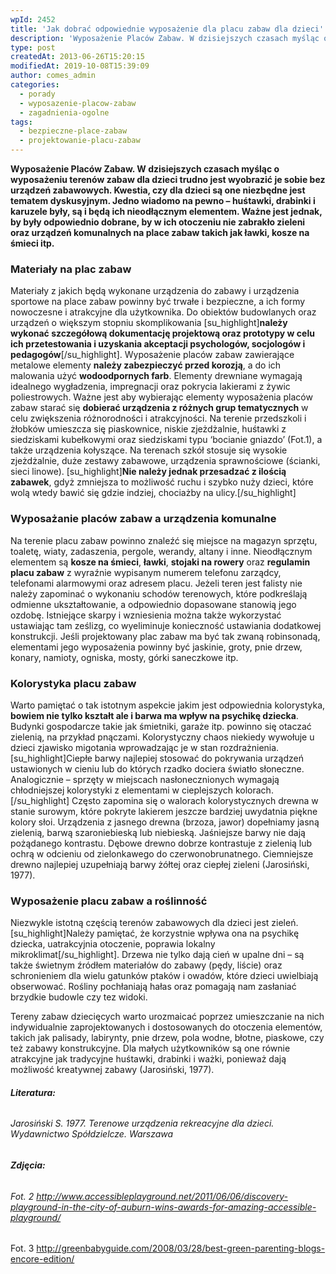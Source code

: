 ```yaml
---
wpId: 2452
title: 'Jak dobrać odpowiednie wyposażenie dla placu zabaw dla dzieci'
description: 'Wyposażenie Placów Zabaw. W dzisiejszych czasach myśląc o wyposażeniu terenów zabaw dla dzieci trudno jest wyobrazić je sobie bez urządzeń zabawowych. Kwestia, czy dla dzieci są one niezbędne jest tematem dyskusyjnym. Jedno wiadomo na pewno – huśtawki, drabinki i karuzele były, są i będą ich nieodłącznym elementem. Ważne jest jednak, by były odpowiednio dobrane, by ...'
type: post
createdAt: 2013-06-26T15:20:15
modifiedAt: 2019-10-08T15:39:09
author: comes_admin
categories:
  - porady
  - wyposazenie-placow-zabaw
  - zagadnienia-ogolne
tags:
  - bezpieczne-place-zabaw
  - projektowanie-placu-zabaw
---
```



**Wyposażenie Placów Zabaw. W dzisiejszych czasach myśląc o wyposażeniu terenów zabaw dla dzieci trudno jest wyobrazić je sobie bez urządzeń zabawowych. Kwestia, czy dla dzieci są one niezbędne jest tematem dyskusyjnym. Jedno wiadomo na pewno – huśtawki, drabinki i karuzele były, są i będą ich nieodłącznym elementem. Ważne jest jednak, by były odpowiednio dobrane, by w ich otoczeniu nie zabrakło zieleni oraz urządzeń komunalnych na place zabaw takich jak ławki, kosze na śmieci itp.**

### Materiały na plac zabaw

Materiały z jakich będą wykonane urządzenia do zabawy i urządzenia sportowe na place zabaw powinny być trwałe i bezpieczne, a ich formy nowoczesne i atrakcyjne dla użytkownika. Do obiektów budowlanych oraz urządzeń o większym stopniu skomplikowania \[su\_highlight\]**należy wykonać szczegółową dokumentację projektową oraz prototypy w celu ich przetestowania i uzyskania akceptacji psychologów, socjologów i pedagogów**\[/su\_highlight\]. Wyposażenie placów zabaw zawierające metalowe elementy **należy zabezpieczyć przed korozją**, a do ich malowania użyć **wodoodpornych farb**. Elementy drewniane wymagają idealnego wygładzenia, impregnacji oraz pokrycia lakierami z żywic poliestrowych. Ważne jest aby wybierając elementy wyposażenia placów zabaw starać się **dobierać urządzenia z różnych grup tematycznych** w celu zwiększenia różnorodności i atrakcyjności. Na terenie przedszkoli i żłobków umieszcza się piaskownice, niskie zjeżdżalnie, huśtawki z siedziskami kubełkowymi oraz siedziskami typu ‘bocianie gniazdo’ (Fot.1), a także urządzenia kołyszące. Na terenach szkół stosuje się wysokie zjeżdżalnie, duże zestawy zabawowe, urządzenia sprawnościowe (ścianki, sieci linowe). \[su\_highlight\]**Nie należy jednak przesadzać z ilością zabawek**, gdyż zmniejsza to możliwość ruchu i szybko nuży dzieci, które wolą wtedy bawić się gdzie indziej, chociażby na ulicy.\[/su\_highlight\]

### Wyposażanie placów zabaw a urządzenia komunalne

Na terenie placu zabaw powinno znaleźć się miejsce na magazyn sprzętu, toaletę, wiaty, zadaszenia, pergole, werandy, altany i inne. Nieodłącznym elementem są **kosze na śmieci**, **ławki**, **stojaki na rowery** oraz **regulamin placu zabaw** z wyraźnie wypisanym numerem telefonu zarządcy, telefonami alarmowymi oraz adresem placu. Jeżeli teren jest falisty nie należy zapominać o wykonaniu schodów terenowych, które podkreślają odmienne ukształtowanie, a odpowiednio dopasowane stanowią jego ozdobę. Istniejące skarpy i wzniesienia można także wykorzystać ustawiając tam ześlizg, co wyeliminuje konieczność ustawiania dodatkowej konstrukcji. Jeśli projektowany plac zabaw ma być tak zwaną robinsonadą, elementami jego wyposażenia powinny być jaskinie, groty, pnie drzew, konary, namioty, ogniska, mosty, górki saneczkowe itp.

### Kolorystyka placu zabaw

Warto pamiętać o tak istotnym aspekcie jakim jest odpowiednia kolorystyka, **bowiem nie tylko kształt ale i barwa ma wpływ na psychikę dziecka**. Budynki gospodarcze takie jak śmietniki, garaże itp. powinno się otaczać zielenią, na przykład pnączami. Kolorystyczny chaos niekiedy wywołuje u dzieci zjawisko migotania wprowadzając je w stan rozdrażnienia. \[su\_highlight\]Ciepłe barwy najlepiej stosować do pokrywania urządzeń ustawionych w cieniu lub do których rzadko dociera światło słoneczne. Analogicznie – sprzęty w miejscach nasłonecznionych wymagają chłodniejszej kolorystyki z elementami w cieplejszych kolorach.\[/su\_highlight\] Często zapomina się o walorach kolorystycznych drewna w stanie surowym, które pokryte lakierem jeszcze bardziej uwydatnia piękne kolory słoi. Urządzenia z jasnego drewna (brzoza, jawor) dopełniamy jasną zielenią, barwą szaroniebieską lub niebieską. Jaśniejsze barwy nie dają pożądanego kontrastu. Dębowe drewno dobrze kontrastuje z zielenią lub ochrą w odcieniu od zielonkawego do czerwonobrunatnego. Ciemniejsze drewno najlepiej uzupełniają barwy żółtej oraz ciepłej zieleni (Jarosiński, 1977).

### Wyposażenie placu zabaw a roślinność

Niezwykle istotną częścią terenów zabawowych dla dzieci jest zieleń. \[su\_highlight\]Należy pamiętać, że korzystnie wpływa ona na psychikę dziecka, uatrakcyjnia otoczenie, poprawia lokalny mikroklimat\[/su\_highlight\]. Drzewa nie tylko dają cień w upalne dni – są także świetnym źródłem materiałów do zabawy (pędy, liście) oraz schronieniem dla wielu gatunków ptaków i owadów, które dzieci uwielbiają obserwować. Rośliny pochłaniają hałas oraz pomagają nam zasłaniać brzydkie budowle czy tez widoki.

Tereny zabaw dziecięcych warto urozmaicać poprzez umieszczanie na nich indywidualnie zaprojektowanych i dostosowanych do otoczenia elementów, takich jak palisady, labirynty, pnie drzew, pola wodne, błotne, piaskowe, czy też zabawy konstrukcyjne. Dla małych użytkowników są one równie atrakcyjne jak tradycyjne huśtawki, drabinki i ważki, ponieważ dają możliwość kreatywnej zabawy (Jarosiński, 1977).

###### **Literatura:**

###### Jarosiński S. 1977. Terenowe urządzenia rekreacyjne dla dzieci. Wydawnictwo Spółdzielcze. Warszawa

###### **Zdjęcia:**

###### Fot. 2 http://www.accessibleplayground.net/2011/06/06/discovery-playground-in-the-city-of-auburn-wins-awards-for-amazing-accessible-playground/  
Fot. 3 http://greenbabyguide.com/2008/03/28/best-green-parenting-blogs-encore-edition/